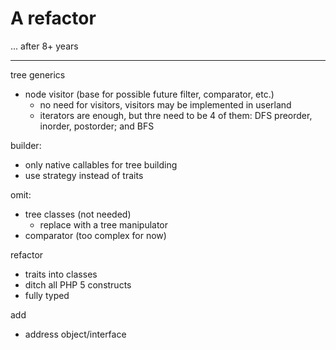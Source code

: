 # A refactor

... after 8+ years

---

tree generics
- node visitor (base for possible future filter, comparator, etc.)
  - no need for visitors, visitors may be implemented in userland
  - iterators are enough, but thre need to be 4 of them: DFS preorder, inorder, postorder; and BFS

builder:
- only native callables for tree building
- use strategy instead of traits

omit:
- tree classes (not needed)
  - replace with a tree manipulator
- comparator (too complex for now)

refactor
- traits into classes
- ditch all PHP 5 constructs
- fully typed

add
- address object/interface
